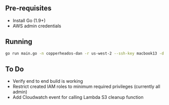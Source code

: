 ## Pre-requisites
* Install Go (1.9+)
* AWS admin credentials

## Running
  ```sh
  go run main.go -n copperheados-dan -r us-west-2 --ssh-key macbook13 -d marlin
  ```

## To Do
* Verify end to end build is working
* Restrict created IAM roles to minimum required privileges (currently all admin)
* Add Cloudwatch event for calling Lambda S3 cleanup function